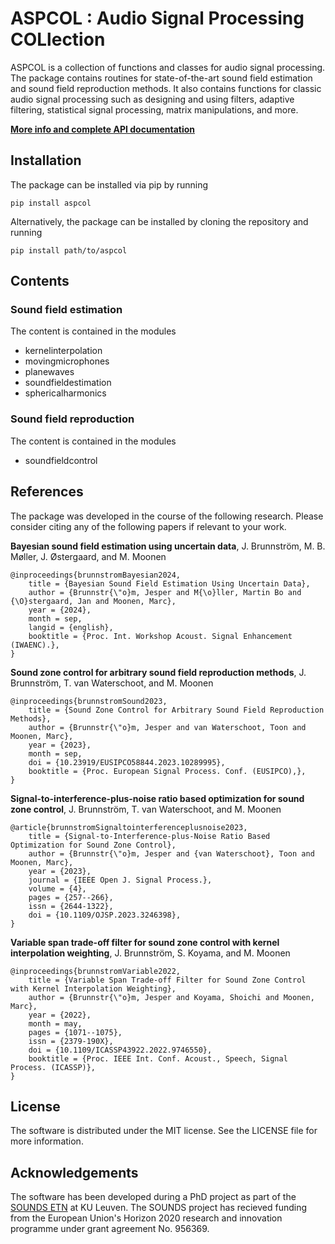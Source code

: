 # ASPCOL : Audio Signal Processing COLlection
ASPCOL is a collection of functions and classes for audio signal processing. The package contains routines for state-of-the-art sound field estimation and sound field reproduction methods. It also contains functions for classic audio signal processing such as designing and using filters, adaptive filtering, statistical signal processing, matrix manipulations, and more. 

**[More info and complete API documentation](https://sounds-research.github.io/aspcol/)**

## Installation
The package can be installed via pip by running
```
pip install aspcol
```
Alternatively, the package can be installed by cloning the repository and running
```
pip install path/to/aspcol
```

## Contents
### Sound field estimation
The content is contained in the modules 
- kernelinterpolation
- movingmicrophones
- planewaves
- soundfieldestimation
- sphericalharmonics

### Sound field reproduction
The content is contained in the modules
- soundfieldcontrol


## References
The package was developed in the course of the following research. Please consider citing any of the following papers if relevant to your work. 

**Bayesian sound field estimation using uncertain data**, J. Brunnström, M. B. Møller, J. Østergaard, and M. Moonen
```
@inproceedings{brunnstromBayesian2024,
    title = {Bayesian Sound Field Estimation Using Uncertain Data},
    author = {Brunnstr{\"o}m, Jesper and M{\o}ller, Martin Bo and {\O}stergaard, Jan and Moonen, Marc},
    year = {2024},
    month = sep,
    langid = {english},
    booktitle = {Proc. Int. Workshop Acoust. Signal Enhancement (IWAENC).},
}
```

**Sound zone control for arbitrary sound field reproduction methods**, J. Brunnström, T. van Waterschoot, and M. Moonen
```
@inproceedings{brunnstromSound2023,
    title = {Sound Zone Control for Arbitrary Sound Field Reproduction Methods},
    author = {Brunnstr{\"o}m, Jesper and van Waterschoot, Toon and Moonen, Marc},
    year = {2023},
    month = sep,
    doi = {10.23919/EUSIPCO58844.2023.10289995},
    booktitle = {Proc. European Signal Process. Conf. (EUSIPCO),},
}
```

**Signal-to-interference-plus-noise ratio based optimization for sound zone control**, J. Brunnström, T. van Waterschoot, and M. Moonen
```
@article{brunnstromSignaltointerferenceplusnoise2023,
    title = {Signal-to-Interference-plus-Noise Ratio Based Optimization for Sound Zone Control},
    author = {Brunnstr{\"o}m, Jesper and {van Waterschoot}, Toon and Moonen, Marc},
    year = {2023},
    journal = {IEEE Open J. Signal Process.},
    volume = {4},
    pages = {257--266},
    issn = {2644-1322},
    doi = {10.1109/OJSP.2023.3246398},
}
```

**Variable span trade-off filter for sound zone control with kernel interpolation weighting**, J. Brunnström, S. Koyama, and M. Moonen
```
@inproceedings{brunnstromVariable2022,
    title = {Variable Span Trade-off Filter for Sound Zone Control with Kernel Interpolation Weighting},
    author = {Brunnstr{\"o}m, Jesper and Koyama, Shoichi and Moonen, Marc},
    year = {2022},
    month = may,
    pages = {1071--1075},
    issn = {2379-190X},
    doi = {10.1109/ICASSP43922.2022.9746550},
    booktitle = {Proc. IEEE Int. Conf. Acoust., Speech, Signal Process. (ICASSP)},
}
```

## License
The software is distributed under the MIT license. See the LICENSE file for more information.

## Acknowledgements
The software has been developed during a PhD project as part of the [SOUNDS ETN](https://www.sounds-etn.eu) at KU Leuven. The SOUNDS project has recieved funding from the European Union's Horizon 2020 research and innovation programme under grant agreement No. 956369.
```
